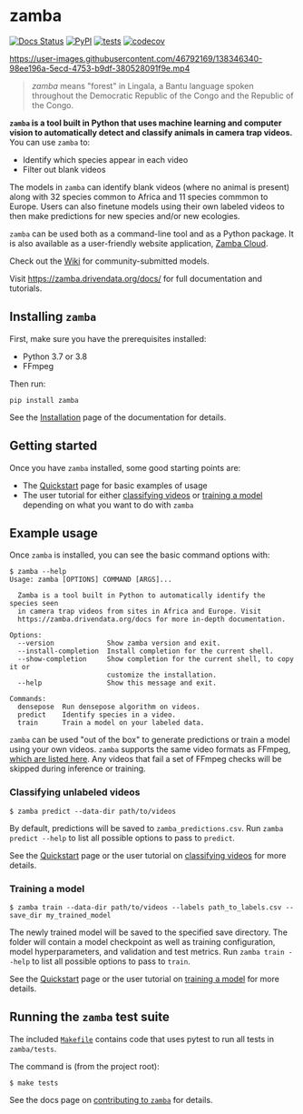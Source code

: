 # zamba

[![Docs Status](https://img.shields.io/badge/docs-stable-informational)](https://zamba.drivendata.org/docs/)
[![PyPI](https://img.shields.io/pypi/v/zamba.svg)](https://pypi.org/project/zamba/)
[![tests](https://github.com/drivendataorg/zamba/workflows/tests/badge.svg?branch=master)](https://github.com/drivendataorg/zamba/actions?query=workflow%3Atests+branch%3Amaster)
[![codecov](https://codecov.io/gh/drivendataorg/zamba/branch/master/graph/badge.svg)](https://codecov.io/gh/drivendataorg/zamba)

https://user-images.githubusercontent.com/46792169/138346340-98ee196a-5ecd-4753-b9df-380528091f9e.mp4

> *zamba* means "forest" in Lingala, a Bantu language spoken throughout the Democratic Republic of the Congo and the Republic of the Congo.

**`zamba` is a tool built in Python that uses machine learning and computer vision to automatically detect and classify animals in camera trap videos.** You can use `zamba` to:

- Identify which species appear in each video
- Filter out blank videos

The models in `zamba` can identify blank videos (where no animal is present) along with 32 species common to Africa and 11 species commmon to Europe. Users can also finetune models using their own labeled videos to then make predictions for new species and/or new ecologies.

`zamba` can be used both as a command-line tool and as a Python package. It is also available as a user-friendly website application, [Zamba Cloud](https://www.zambacloud.com/).

Check out the [Wiki](https://github.com/drivendataorg/zamba/wiki) for community-submitted models.

Visit https://zamba.drivendata.org/docs/ for full documentation and tutorials.

## Installing `zamba`

First, make sure you have the prerequisites installed:

* Python 3.7 or 3.8
* FFmpeg

Then run:
```console
pip install zamba
```

See the [Installation](https://zamba.drivendata.org/docs/stable/install/) page of the documentation for details.

## Getting started

Once you have `zamba` installed, some good starting points are:

- The [Quickstart](https://zamba.drivendata.org/docs/stable/quickstart/) page for basic examples of usage
- The user tutorial for either [classifying videos](https://zamba.drivendata.org/docs/stable/predict-tutorial/) or [training a model](https://zamba.drivendata.org/docs/stable/train-tutorial/) depending on what you want to do with `zamba`

## Example usage

Once `zamba` is installed, you can see the basic command options with:
```console
$ zamba --help
Usage: zamba [OPTIONS] COMMAND [ARGS]...

  Zamba is a tool built in Python to automatically identify the species seen
  in camera trap videos from sites in Africa and Europe. Visit
  https://zamba.drivendata.org/docs for more in-depth documentation.

Options:
  --version             Show zamba version and exit.
  --install-completion  Install completion for the current shell.
  --show-completion     Show completion for the current shell, to copy it or
                        customize the installation.
  --help                Show this message and exit.

Commands:
  densepose  Run densepose algorithm on videos.
  predict    Identify species in a video.
  train      Train a model on your labeled data.
```

`zamba` can be used "out of the box" to generate predictions or train a model using your own videos. `zamba` supports the same video formats as FFmpeg, [which are listed here](https://www.ffmpeg.org/general.html#Supported-File-Formats_002c-Codecs-or-Features). Any videos that fail a set of FFmpeg checks will be skipped during inference or training.

### Classifying unlabeled videos

```console
$ zamba predict --data-dir path/to/videos
```

By default, predictions will be saved to `zamba_predictions.csv`. Run `zamba predict --help` to list all possible options to pass to `predict`.

See the [Quickstart](https://zamba.drivendata.org/docs/stable/quickstart/) page or the user tutorial on [classifying videos](https://zamba.drivendata.org/docs/stable/predict-tutorial/) for more details.

### Training a model

```console
$ zamba train --data-dir path/to/videos --labels path_to_labels.csv --save_dir my_trained_model
```

The newly trained model will be saved to the specified save directory. The folder will contain a model checkpoint as well as training configuration, model hyperparameters, and validation and test metrics. Run `zamba train --help` to list all possible options to pass to `train`.

See the [Quickstart](https://zamba.drivendata.org/docs/stable/quickstart/) page or the user tutorial on [training a model](https://zamba.drivendata.org/docs/stable/train-tutorial/) for more details.

## Running the `zamba` test suite

The included [`Makefile`](https://github.com/drivendataorg/zamba/blob/master/Makefile) contains code that uses pytest to run all tests in `zamba/tests`.

The command is (from the project root):

```console
$ make tests
```

See the docs page on [contributing to `zamba`](https://zamba.drivendata.org/docs/stable/contribute/index.md) for details.
